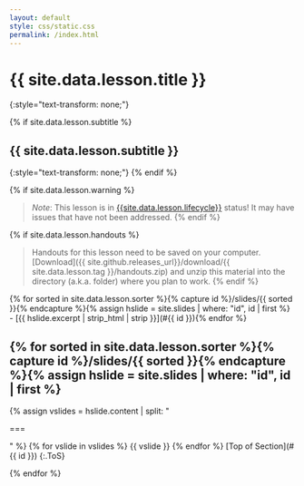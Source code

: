 ```yaml
---
layout: default
style: css/static.css
permalink: /index.html
---
```


# {{ site.data.lesson.title }}
{:style="text-transform: none;"}

{% if site.data.lesson.subtitle %}
## {{ site.data.lesson.subtitle }}
{:style="text-transform: none;"}
{% endif %}

{% if site.data.lesson.warning %}
> *Note*: This lesson is in [{{site.data.lesson.lifecycle}}](https://github.com/SESYNC-ci/sesync-ci.github.io/blob/master/lesson/lesson-lifecycle.md) status! It may have issues that have not been addressed.
{% endif %}

{% if site.data.lesson.handouts %}
> Handouts for this lesson need to be saved on your computer.
> [Download]({{ site.github.releases_url}}/download/{{ site.data.lesson.tag }}/handouts.zip)
> and unzip this material into the directory (a.k.a. folder) where you plan to work.
{% endif %}

<nav id="ToC" markdown="1">
{% for sorted in site.data.lesson.sorter %}{% capture id %}/slides/{{ sorted }}{% endcapture %}{% assign hslide = site.slides | where: "id", id | first %}
- [{{ hslide.excerpt | strip_html | strip }}](#{{ id }}){% endfor %}
</nav>

{% for sorted in site.data.lesson.sorter %}{% capture id %}/slides/{{ sorted }}{% endcapture %}{% assign hslide = site.slides | where: "id", id | first %}
---
<a name="{{ id }}"></a>
{% assign vslides = hslide.content | split: "<p>===</p>" %}
{% for vslide in vslides %}
{{ vslide }}
{% endfor %}
[Top of Section](#{{ id }})
{:.ToS}

{% endfor %}
